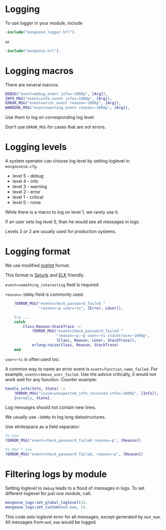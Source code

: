 # Logging

To use logger in your module, include

```erlang
-include("mongoose_logger.hrl").
```

or

```erlang
-include("mongoose.hrl").
```

# Logging macros

There are several macros:

```erlang
DEBUG("event=debug_event info=~1000p", [Arg]),
INFO_MSG("event=info_event info=~1000p", [Arg]),
ERROR_MSG("event=error_event reason=~1000p", [Arg]),
WARNING_MSG("event=warning_event reason=~1000p", [Arg]),
```

Use them to log on corresponding log level.

Don't use `ERROR_MSG` for cases that are not errors.

# Logging levels

A system operator can choose log level by setting loglevel in `mongooseim.cfg`.

- level 5 - debug
- level 4 - info
- level 3 - warning
- level 2 - error
- level 1 - critical
- level 0 - none

While there is a macro to log on level 1, we rarely use it.

If an user sets log level 5, than he would see all messages in logs.

Levels 3 or 2 are usually used for production systems.


# Logging format

We use modified [logfmt](https://brandur.org/logfmt) format.

This format is [Splunk](https://www.splunk.com/en_us/solutions/solution-areas/log-management.html)
and [ELK](https://www.elastic.co/elk-stack) friendly.

`event=something_interesting` field is required.

`reason=~1000p` field is commonly used.

```erlang
    ?ERROR_MSG("event=check_password_failed "
               "reason=~p user=~ts", [Error, LUser]),

    try ...
    catch
        Class:Reason:StackTrace ->
            ?ERROR_MSG("event=check_password_failed "
                       "reason=~p:~p user=~ts stacktrace=~1000p",
                       [Class, Reason, LUser, StackTrace]),
            erlang:raise(Class, Reason, StackTrace)
    end
```

`user=~ts` is often used too.


A common way to name an error event is `event=function_name_failed`.
For example, `event=remove_user_failed`. Use the advice critically, it would
not work well for any function. Counter example:

```erlang
handle_info(Info, State) ->
    ?ERROR_MSG("issue=unexpected_info_received info=~1000p", [Info]),
    {noreply, State}.
```

Log messages should not contain new lines.

We usually use `~1000p` to log long datastructures.

Use whitespace as a field separator:

```erlang
%% Use
?ERROR_MSG("event=check_password_failed reason=~p", [Reason])

%% Don't use
?ERROR_MSG("event=check_password_failed, reason=~p", [Reason])
```

# Filtering logs by module

Setting loglevel to `debug` leads to a flood of messages in logs.
To set different loglevel for just one module, call:

```erlang
mongoose_logs:set_global_loglevel(3).
mongoose_logs:set_custom(mod_mam, 5).
```

This code sets loglevel error for all messages, except generated by `mod_mam`.
All messages from `mod_mam` would be logged.
